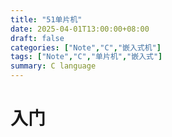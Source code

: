 ```yaml
---
title: "51单片机"
date: 2025-04-01T13:00:00+08:00
draft: false
categories: ["Note","C","嵌入式机"]
tags: ["Note","C","单片机","嵌入式"]
summary: C language
---
```






# 入门



